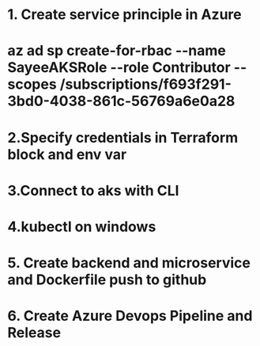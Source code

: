 # 1. Create service principle in Azure
# az ad sp create-for-rbac --name SayeeAKSRole --role Contributor --scopes /subscriptions/f693f291-3bd0-4038-861c-56769a6e0a28
 <!-- { -->
  <!-- "appId": "eca753f0-59f4-4f30-b3c7-eebdc03eb1da",
  "displayName": "SayeeAKSRole",
  "password": "wLu8Q~xacOML3x2pAOInyGaFNwTZ4w._PqBvWb4d",
  "tenant": "96048087-a382-4fc0-a029-273ce64d679b"
} -->

# 2.Specify credentials in Terraform block and env var
<!-- export ARM_SUBSCRIPTION_ID="f693f291-3bd0-4038-861c-56769a6e0a28"
export ARM_TENANT_ID="96048087-a382-4fc0-a029-273ce64d679b"
export ARM_CLIENT_ID="eca753f0-59f4-4f30-b3c7-eebdc03eb1da"
export ARM_CLIENT_SECRET="wLu8Q~xacOML3x2pAOInyGaFNwTZ4w._PqBvWb4d" -->

# 3.Connect to aks with CLI
<!-- az account set --subscription f693f291-3bd0-4038-861c-56769a6e0a28
az aks get-credentials --resource-group sayeers --name aks -->

# 4.kubectl on windows 
<!-- https://kubernetes.io/docs/tasks/tools/install-kubectl-windows/ -->

# 5. Create backend and microservice and Dockerfile push to github
<!-- https://nodejs.org/en/docs/guides/nodejs-docker-webapp
https://www.freecodecamp.org/news/how-to-create-a-react-app-with-a-node-backend-the-complete-guide/ 
https://blog.back4app.com/microservices-nodejs/#Step_2_Lets_Begin-->

# 6. Create Azure Devops Pipeline and Release
<!-- https://www.coachdevops.com/2021/09/how-to-deploy-docker-containers-into.html -->